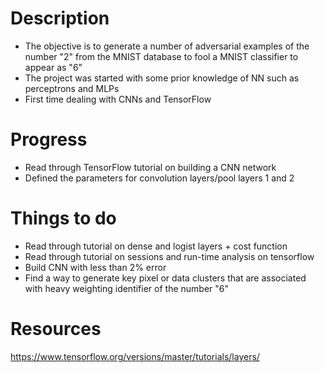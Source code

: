 # Description 
* The objective is to generate a number of adversarial examples of the number "2" from the MNIST database to fool a MNIST classifier to appear as "6"
* The project was started with some prior knowledge of NN such as perceptrons and MLPs
* First time dealing with CNNs and TensorFlow

# Progress 
* Read through TensorFlow tutorial on building a CNN network
* Defined the parameters for convolution layers/pool layers 1 and 2

# Things to do 
* Read through tutorial on dense and logist layers + cost function
* Read through tutorial on sessions and run-time analysis on tensorflow
* Build CNN with less than 2% error
* Find a way to generate key pixel or data clusters that are associated with heavy weighting identifier of the number "6"

# Resources
https://www.tensorflow.org/versions/master/tutorials/layers/
